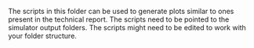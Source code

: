 The scripts in this folder can be used to generate plots similar to ones present in the technical report.
The scripts need to be pointed to the simulator output folders. The scripts might need to be edited to work with your folder structure.
